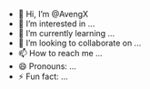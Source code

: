 - 👋 Hi, I’m @AvengX
- 👀 I’m interested in ...
- 🌱 I’m currently learning ...
- 💞️ I’m looking to collaborate on ...
- 📫 How to reach me ...
- 😄 Pronouns: ...
- ⚡ Fun fact: ...

<!---
AvengX/AvengX is a ✨ special ✨ repository because its `README.md` (this file) appears on your GitHub profile.
You can click the Preview link to take a look at your changes.
--->
